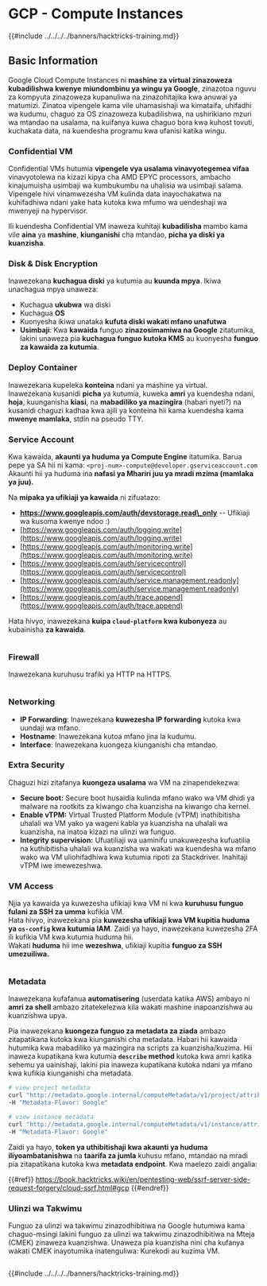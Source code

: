 # GCP - Compute Instances

{{#include ../../../../banners/hacktricks-training.md}}

## Basic Information

Google Cloud Compute Instances ni **mashine za virtual zinazoweza kubadilishwa kwenye miundombinu ya wingu ya Google**, zinazotoa nguvu za kompyuta zinazoweza kupanuliwa na zinazohitajika kwa anuwai ya matumizi. Zinatoa vipengele kama vile uhamasishaji wa kimataifa, uhifadhi wa kudumu, chaguo za OS zinazoweza kubadilishwa, na ushirikiano mzuri wa mtandao na usalama, na kuifanya kuwa chaguo bora kwa kuhost tovuti, kuchakata data, na kuendesha programu kwa ufanisi katika wingu.

### Confidential VM

Confidential VMs hutumia **vipengele vya usalama vinavyotegemea vifaa** vinavyotolewa na kizazi kipya cha AMD EPYC processors, ambacho kinajumuisha usimbaji wa kumbukumbu na uhalisia wa usimbaji salama. Vipengele hivi vinamwezesha VM kulinda data inayochakatwa na kuhifadhiwa ndani yake hata kutoka kwa mfumo wa uendeshaji wa mwenyeji na hypervisor.

Ili kuendesha Confidential VM inaweza kuhitaji **kubadilisha** mambo kama vile **aina** ya **mashine**, **kiunganishi** cha mtandao, **picha ya diski ya kuanzisha**.

### Disk & Disk Encryption

Inawezekana **kuchagua diski** ya kutumia au **kuunda mpya**. Ikiwa unachagua mpya unaweza:

- Kuchagua **ukubwa** wa diski
- Kuchagua **OS**
- Kuonyesha ikiwa unataka **kufuta diski wakati mfano unafutwa**
- **Usimbaji**: Kwa **kawaida** funguo **zinazosimamiwa na Google** zitatumika, lakini unaweza pia **kuchagua funguo kutoka KMS** au kuonyesha **funguo za kawaida za kutumia**.

### Deploy Container

Inawezekana kupeleka **konteina** ndani ya mashine ya virtual.\
Inawezekana kusanidi **picha** ya kutumia, kuweka **amri** ya kuendesha ndani, **hoja**, kuunganisha **kiasi**, na **mabadiliko ya mazingira** (habari nyeti?) na kusanidi chaguzi kadhaa kwa ajili ya konteina hii kama kuendesha kama **mwenye mamlaka**, stdin na pseudo TTY.

### Service Account

Kwa kawaida, **akaunti ya huduma ya Compute Engine** itatumika. Barua pepe ya SA hii ni kama: `<proj-num>-compute@developer.gserviceaccount.com`\
Akaunti hii ya huduma ina **nafasi ya Mhariri juu ya mradi mzima (mamlaka ya juu).**

Na **mipaka ya ufikiaji ya kawaida** ni zifuatazo:

- **https://www.googleapis.com/auth/devstorage.read\_only** -- Ufikiaji wa kusoma kwenye ndoo :)
- [https://www.googleapis.com/auth/logging.write](https://www.googleapis.com/auth/logging.write)
- [https://www.googleapis.com/auth/monitoring.write](https://www.googleapis.com/auth/monitoring.write)
- [https://www.googleapis.com/auth/servicecontrol](https://www.googleapis.com/auth/servicecontrol)
- [https://www.googleapis.com/auth/service.management.readonly](https://www.googleapis.com/auth/service.management.readonly)
- [https://www.googleapis.com/auth/trace.append](https://www.googleapis.com/auth/trace.append)

Hata hivyo, inawezekana **kuipa `cloud-platform` kwa kubonyeza** au kubainisha **za kawaida**.

<figure><img src="../../../../images/image (327).png" alt=""><figcaption></figcaption></figure>

### Firewall

Inawezekana kuruhusu trafiki ya HTTP na HTTPS.

<figure><img src="../../../../images/image (326).png" alt=""><figcaption></figcaption></figure>

### Networking

- **IP Forwarding**: Inawezekana **kuwezesha IP forwarding** kutoka kwa uundaji wa mfano.
- **Hostname**: Inawezekana kutoa mfano jina la kudumu.
- **Interface**: Inawezekana kuongeza kiunganishi cha mtandao.

### Extra Security

Chaguzi hizi zitafanya **kuongeza usalama** wa VM na zinapendekezwa:

- **Secure boot:** Secure boot husaidia kulinda mfano wako wa VM dhidi ya malware na rootkits za kiwango cha kuanzisha na kiwango cha kernel.
- **Enable vTPM:** Virtual Trusted Platform Module (vTPM) inathibitisha uhalali wa VM yako ya wageni kabla ya kuanzisha na uhalali wa kuanzisha, na inatoa kizazi na ulinzi wa funguo.
- **Integrity supervision:** Ufuatiliaji wa uaminifu unakuwezesha kufuatilia na kuthibitisha uhalali wa kuanzisha wa wakati wa kuendesha wa mfano wako wa VM uliohifadhiwa kwa kutumia ripoti za Stackdriver. Inahitaji vTPM iwe imewezeshwa.

### VM Access

Njia ya kawaida ya kuwezesha ufikiaji kwa VM ni kwa **kuruhusu funguo fulani za SSH za umma** kufikia VM.\
Hata hivyo, inawezekana pia **kuwezesha ufikiaji kwa VM kupitia huduma ya `os-config` kwa kutumia IAM**. Zaidi ya hayo, inawezekana kuwezesha 2FA ili kufikia VM kwa kutumia huduma hii.\
Wakati **huduma** hii ime **wezeshwa**, ufikiaji kupitia **funguo za SSH umezuiliwa.**

<figure><img src="../../../../images/image (328).png" alt=""><figcaption></figcaption></figure>

### Metadata

Inawezekana kufafanua **automatisering** (userdata katika AWS) ambayo ni **amri za shell** ambazo zitatekelezwa kila wakati mashine inapoanzishwa au kuanzishwa upya.

Pia inawezekana **kuongeza funguo za metadata za ziada** ambazo zitapatikana kutoka kwa kiunganishi cha metadata. Habari hii kawaida hutumika kwa mabadiliko ya mazingira na scripts za kuanzisha/kuzima. Hii inaweza kupatikana kwa kutumia **`describe` method** kutoka kwa amri katika sehemu ya uainishaji, lakini pia inaweza kupatikana kutoka ndani ya mfano kwa kufikia kiunganishi cha metadata.
```bash
# view project metadata
curl "http://metadata.google.internal/computeMetadata/v1/project/attributes/?recursive=true&alt=text" \
-H "Metadata-Flavor: Google"

# view instance metadata
curl "http://metadata.google.internal/computeMetadata/v1/instance/attributes/?recursive=true&alt=text" \
-H "Metadata-Flavor: Google"
```
Zaidi ya hayo, **token ya uthibitishaji kwa akaunti ya huduma iliyoambatanishwa** na **taarifa za jumla** kuhusu mfano, mtandao na mradi pia zitapatikana kutoka kwa **metadata endpoint**. Kwa maelezo zaidi angalia:

{{#ref}}
https://book.hacktricks.wiki/en/pentesting-web/ssrf-server-side-request-forgery/cloud-ssrf.html#gcp
{{#endref}}

### Ulinzi wa Takwimu

Funguo za ulinzi wa takwimu zinazodhibitiwa na Google hutumiwa kama chaguo-msingi lakini funguo za ulinzi wa takwimu zinazodhibitiwa na Mteja (CMEK) zinaweza kuanzishwa. Unaweza pia kuanzisha nini cha kufanya wakati CMEK inayotumika inatenguliwa: Kurekodi au kuzima VM.

<figure><img src="../../../../images/image (329).png" alt=""><figcaption></figcaption></figure>

{{#include ../../../../banners/hacktricks-training.md}}
